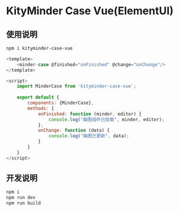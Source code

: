 KityMinder Case Vue(ElementUI)
==========


## 使用说明
```bash
npm i kityminder-case-vue
```

```javascript
<template>
    <minder-case @finished="onFinished" @change="onChange"/>
</template>

<script>
    import MinderCase from 'kityminder-case-vue';
    
    export default {
        components: {MinderCase},
        methods: {
            onFinished: function (minder, editor) {
                console.log("脑图组件已挂载", minder, editor);
            },
            onChange: function (data) {
                console.log("脑图已更新", data);
            }
        }
    }
</script>
```

## 开发说明
```bash
npm i
npm run dev
npm run build
```
